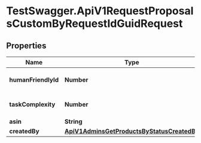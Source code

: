 # TestSwagger.ApiV1RequestProposalsCustomByRequestIdGuidRequest

## Properties

Name | Type | Description | Notes
------------ | ------------- | ------------- | -------------
**humanFriendlyId** | **Number** | Ключ заявки числом | [optional] 
**taskComplexity** | **Number** | Уровень сложности задачи | [optional] 
**asin** | **String** | ASIN | [optional] 
**createdBy** | [**ApiV1AdminsGetProductsByStatusCreatedBy**](ApiV1AdminsGetProductsByStatusCreatedBy.md) |  | [optional] 


